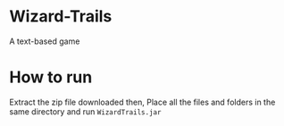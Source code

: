 # Wizard-Trails
A text-based game
# How to run
Extract the zip file downloaded then,
Place all the files and folders in the same directory and run ```WizardTrails.jar```
